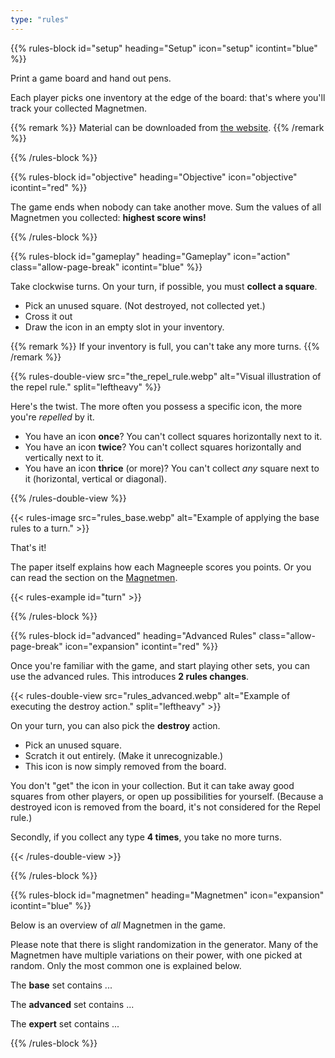 ```yaml
---
type: "rules"
---
```


{{% rules-block id="setup" heading="Setup" icon="setup" icontint="blue" %}}

Print a game board and hand out pens. 

Each player picks one inventory at the edge of the board: that's where you'll track your collected Magnetmen.

{{% remark %}}
Material can be downloaded from [the website](https://pandaqi.com/magnetmen).
{{% /remark %}}

{{% /rules-block %}}

{{% rules-block id="objective" heading="Objective" icon="objective" icontint="red" %}}

The game ends when nobody can take another move. Sum the values of all Magnetmen you collected: **highest score wins!**

{{% /rules-block %}}

{{% rules-block id="gameplay" heading="Gameplay" icon="action" class="allow-page-break" icontint="blue" %}}

Take clockwise turns. On your turn, if possible, you must **collect a square**.

* Pick an unused square. (Not destroyed, not collected yet.)
* Cross it out
* Draw the icon in an empty slot in your inventory.

{{% remark %}}
If your inventory is full, you can't take any more turns.
{{% /remark %}}

{{% rules-double-view src="the_repel_rule.webp" alt="Visual illustration of the repel rule." split="leftheavy" %}}

Here's the twist. The more often you possess a specific icon, the more you're _repelled_ by it.

* You have an icon **once**? You can't collect squares horizontally next to it.
* You have an icon **twice**? You can't collect squares horizontally and vertically next to it.
* You have an icon **thrice** (or more)? You can't collect _any_ square next to it (horizontal, vertical or diagonal).

{{% /rules-double-view %}}

{{< rules-image src="rules_base.webp" alt="Example of applying the base rules to a turn." >}}

That's it!

The paper itself explains how each Magneeple scores you points. Or you can read the section on the [Magnetmen](#magnetmen).

{{< rules-example id="turn" >}}

{{% /rules-block %}}

{{% rules-block id="advanced" heading="Advanced Rules" class="allow-page-break" icon="expansion" icontint="red" %}}

Once you're familiar with the game, and start playing other sets, you can use the advanced rules. This introduces **2 rules changes**.

{{< rules-double-view src="rules_advanced.webp" alt="Example of executing the destroy action." split="leftheavy" >}}

On your turn, you can also pick the **destroy** action. 

* Pick an unused square.
* Scratch it out entirely. (Make it unrecognizable.)
* This icon is now simply removed from the board.


You don't "get" the icon in your collection. But it can take away good squares from other players, or open up possibilities for yourself. (Because a destroyed icon is removed from the board, it's not considered for the Repel rule.)

Secondly, if you collect any type **4 times**, you take no more turns.

{{< /rules-double-view >}}

{{% /rules-block %}}

{{% rules-block id="magnetmen" heading="Magnetmen" icon="expansion" icontint="blue" %}}

Below is an overview of _all_ Magnetmen in the game. 

Please note that there is slight randomization in the generator. Many of the Magnetmen have multiple variations on their power, with one picked at random. Only the most common one is explained below.

The **base** set contains ...

<div id="rules-table-base"></div>

The **advanced** set contains ...

<div id="rules-table-advanced"></div>

The **expert** set contains ...

<div id="rules-table-expert"></div>

{{% /rules-block %}}
